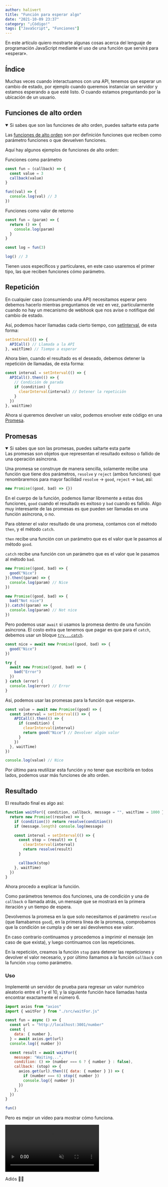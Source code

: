 ```yaml
---
author: halivert
title: "Función para esperar algo"
date: "2021-10-09 23:37"
category: "¡Código!"
tags: ["JavaScript", "Funciones"]
---
```


En este artículo quiero mostrarte algunas cosas acerca del lenguaje de
programación JavaScript mediante el uso de una función que servirá para
«esperar».

<!-- Seguir leyendo -->

## Índice

Muchas veces cuando interactuamos con una API, tenemos que esperar un cambio de
estado, por ejemplo cuando queremos instanciar un servidor y estamos esperando a
que esté listo. O cuando estamos preguntando por la ubicación de un usuario.

## Funciones de alto orden

<details open>
  <summary>
    Si sabes que son las funciones de alto orden, puedes saltarte esta parte
  </summary>

Las [funciones de alto orden][4] son por definición funciones que reciben como
parámetro funciones o que devuelven funciones.

Aquí hay algunos ejemplos de funciones de alto orden:

Funciones como parámetro

```js
const fun = (callback) => {
  const value = 3
  callback(value)
}

fun((val) => {
  console.log(val) // 3
})
```

Funciones como valor de retorno

```js
const fun = (param) => {
  return () => {
    console.log(param)
  }
}

const log = fun(3)

log() // 3
```

Tienen usos específicos y particulares, en este caso usaremos el primer tipo,
las que reciben funciones cómo parámetro.

</details>

<h2 id="repeticion">Repetición</h2>

En cualquier caso (consumiendo una API) necesitamos esperar pero debemos hacerlo
mientras preguntamos de vez en vez, particularmente cuando no hay un mecanismo
de webhook que nos avise o notifique del cambio de estado.

Así, podemos hacer llamadas cada cierto tiempo, con [setInterval][1], de esta
forma:

```js
setInterval(() => {
  APICall() // Llamada a la API
}, waitTime) // Tiempo a esperar
```

Ahora bien, cuando el resultado es el deseado, debemos detener la repetición de
llamadas, de esta forma:

```js
const interval = setInterval(() => {
  APICall().then(() => {
    // Condición de parada
    if (condition) {
      clearInterval(interval) // Detener la repetición
    }
  })
}, waitTime)
```

Ahora si queremos devolver un valor, podemos envolver este código en una
[Promesa][2].

## Promesas

<details markdown="1" open>

  <summary>Si sabes que son las promesas, puedes saltarte esta parte</summary>
Las promesas son objetos que representan el resultado exitoso o fallido de una
operación asíncrona.

Una promesa se construye de manera sencilla, solamente recibe una función que
tiene dos parámetros, `resolve` y `reject` (ambos funciones) que renombraremos
para mayor facilidad `resolve` -> `good`, `reject` -> `bad`, así:

```js
new Promise((good, bad) => {})
```

En el cuerpo de la función, podemos llamar libremente a estas dos funciones,
`good` cuando el resultado es exitoso y `bad` cuando es fallido. Algo muy
interesante de las promesas es que pueden ser llamadas en una función asíncrona,
o no.

Para obtener el valor resultado de una promesa, contamos con el método `then`, y
el método `catch`.

`then` recibe una función con un parámetro que es el valor que le pasamos al
método `good`.

`catch` recibe una función con un parámetro que es el valor que le pasamos al
método `bad`.

```js
new Promise((good, bad) => {
  good("Nice")
}).then((param) => {
  console.log(param) // Nice
})

new Promise((good, bad) => {
  bad("Not nice")
}).catch((param) => {
  console.log(param) // Not nice
})
```

Pero podemos usar `await` si usamos la promesa dentro de una función asíncrona.
El costo extra que tenemos que pagar es que para el `catch`, debemos usar un
bloque [`try...catch`][3].

```js
const nice = await new Promise((good, bad) => {
  good("Nice")
})

try {
  await new Promise((good, bad) => {
    bad("Error")
  })
} catch (error) {
  console.log(error) // Error
}
```

</details>

Así, podemos usar las promesas para la función que «espera».

```js
const value = await new Promise((good) => {
  const interval = setInterval(() => {
    APICall().then(() => {
      if (condition) {
        clearInterval(interval)
        return good("Nice") // Devolver algún valor
      }
    })
  }, waitTime)
})

console.log(value) // Nice
```

Por último para reutilizar esta función y no tener que escribirla en todos
lados, podemos usar más funciones de alto orden.

## Resultado

El resultado final es algo así:

```js
function waitFor({ condition, callback, message = "", waitTime = 1000 } = {}) {
  return new Promise((resolve) => {
    if (condition()) return resolve(condition())
    if (message.length) console.log(message)

    const interval = setInterval(() => {
      const stop = (result) => {
        clearInterval(interval)
        return resolve(result)
      }

      callback(stop)
    }, waitTime)
  })
}
```

Ahora procedo a explicar la función.

Como parámetros tenemos dos funciones, una de condición y una de `callback` o
llamada atrás, un mensaje que se mostrará en la primera iteración y un tiempo de
espera.

Devolvemos la promesa en la que solo necesitamos el parámetro `resolve` (que
llamabamos `good`), en la primera línea de la promesa, comprobamos que la
condición se cumpla y de ser así devolvemos ese valor.

En caso contrario continuamos y procedemos a imprimir el mensaje (en caso de que
exista), y luego continuamos con las repeticiones.

En la repetición, creamos la función `stop` para detener las repeticiones y
devolver el valor necesario, y por último llamamos a la función `callback` con
la función `stop` como parámetro.

### Uso

Implementé un servidor de prueba para regresar un valor numérico aleatorio entre
el 1 y el 10, y la siguiente función hace llamadas hasta encontrar exactamente
el número 6.

```js
import axios from "axios"
import { waitFor } from "./src/waitFor.js"

const fun = async () => {
  const url = "http://localhost:3001/number"
  const {
    data: { number },
  } = await axios.get(url)
  console.log({ number })

  const result = await waitFor({
    message: "Waiting...",
    condition: () => (number === 6 ? { number } : false),
    callback: (stop) => {
      axios.get(url).then(({ data: { number } }) => {
        if (number === 6) stop({ number })
        console.log({ number })
      })
    },
  })
}

fun()
```

Pero es mejor un vídeo para mostrar cómo funciona.

<div class="has-text-centered">
  <video autoplay loop muted playsinline>
    <source
      src="/video/function-wait-for.mp4"
      type="video/mp4">
  </video>
</div>

Adiós 👋🏽

[1]: https://developer.mozilla.org/en-US/docs/Web/API/setInterval
[2]: https://developer.mozilla.org/en-US/docs/Web/JavaScript/Reference/Global_Objects/Promise
[3]: https://developer.mozilla.org/en-US/docs/Web/JavaScript/Reference/Statements/try...catch
[4]: https://typeofnan.dev/what-is-a-higher-order-function/
